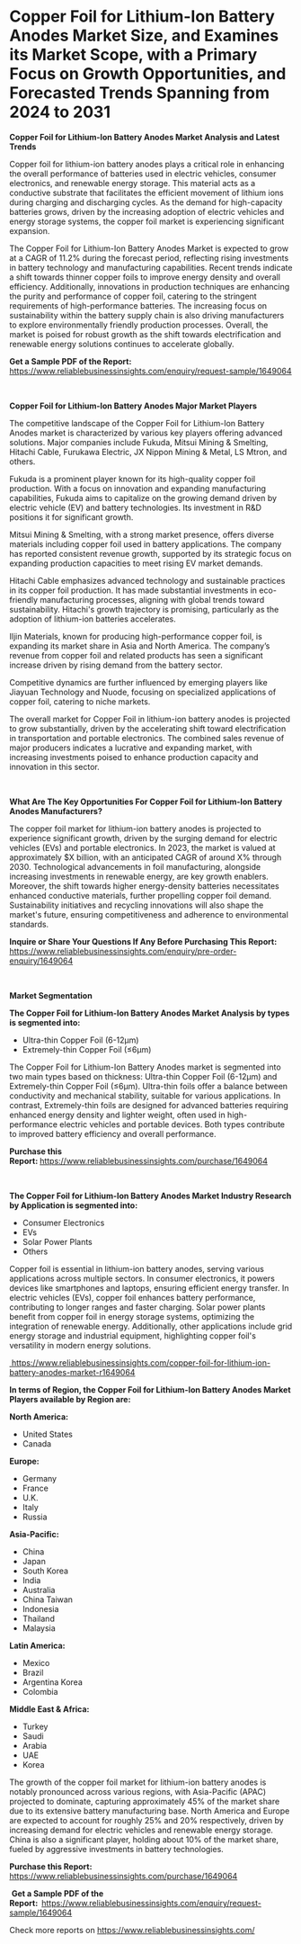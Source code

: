 <p><h1>Copper Foil for Lithium-Ion Battery Anodes Market Size, and Examines its Market Scope, with a Primary Focus on Growth Opportunities, and Forecasted Trends Spanning from 2024 to 2031</h1></p><p><strong>Copper Foil for Lithium-Ion Battery Anodes Market Analysis and Latest Trends</strong></p>
<p><p>Copper foil for lithium-ion battery anodes plays a critical role in enhancing the overall performance of batteries used in electric vehicles, consumer electronics, and renewable energy storage. This material acts as a conductive substrate that facilitates the efficient movement of lithium ions during charging and discharging cycles. As the demand for high-capacity batteries grows, driven by the increasing adoption of electric vehicles and energy storage systems, the copper foil market is experiencing significant expansion.</p><p>The Copper Foil for Lithium-Ion Battery Anodes Market is expected to grow at a CAGR of 11.2% during the forecast period, reflecting rising investments in battery technology and manufacturing capabilities. Recent trends indicate a shift towards thinner copper foils to improve energy density and overall efficiency. Additionally, innovations in production techniques are enhancing the purity and performance of copper foil, catering to the stringent requirements of high-performance batteries. The increasing focus on sustainability within the battery supply chain is also driving manufacturers to explore environmentally friendly production processes. Overall, the market is poised for robust growth as the shift towards electrification and renewable energy solutions continues to accelerate globally.</p></p>
<p><strong>Get a Sample PDF of the Report:&nbsp;</strong> <a href="https://www.reliablebusinessinsights.com/enquiry/request-sample/1649064?utm_campaign=1119&utm_medium=2&utm_source=Github&utm_content=ia&utm_term=29122024&utm_id=copper-foil-for-lithium-ion-battery-anodes">https://www.reliablebusinessinsights.com/enquiry/request-sample/1649064</a></p>
<p>&nbsp;</p>
<p><strong>Copper Foil for Lithium-Ion Battery Anodes Major Market Players</strong></p>
<p><p>The competitive landscape of the Copper Foil for Lithium-Ion Battery Anodes market is characterized by various key players offering advanced solutions. Major companies include Fukuda, Mitsui Mining & Smelting, Hitachi Cable, Furukawa Electric, JX Nippon Mining & Metal, LS Mtron, and others.</p><p>Fukuda is a prominent player known for its high-quality copper foil production. With a focus on innovation and expanding manufacturing capabilities, Fukuda aims to capitalize on the growing demand driven by electric vehicle (EV) and battery technologies. Its investment in R&D positions it for significant growth.</p><p>Mitsui Mining & Smelting, with a strong market presence, offers diverse materials including copper foil used in battery applications. The company has reported consistent revenue growth, supported by its strategic focus on expanding production capacities to meet rising EV market demands.</p><p>Hitachi Cable emphasizes advanced technology and sustainable practices in its copper foil production. It has made substantial investments in eco-friendly manufacturing processes, aligning with global trends toward sustainability. Hitachi's growth trajectory is promising, particularly as the adoption of lithium-ion batteries accelerates.</p><p>Iljin Materials, known for producing high-performance copper foil, is expanding its market share in Asia and North America. The company’s revenue from copper foil and related products has seen a significant increase driven by rising demand from the battery sector.</p><p>Competitive dynamics are further influenced by emerging players like Jiayuan Technology and Nuode, focusing on specialized applications of copper foil, catering to niche markets.</p><p>The overall market for Copper Foil in lithium-ion battery anodes is projected to grow substantially, driven by the accelerating shift toward electrification in transportation and portable electronics. The combined sales revenue of major producers indicates a lucrative and expanding market, with increasing investments poised to enhance production capacity and innovation in this sector.</p></p>
<p>&nbsp;</p>
<p><strong>What Are The Key Opportunities For Copper Foil for Lithium-Ion Battery Anodes Manufacturers?</strong></p>
<p><p>The copper foil market for lithium-ion battery anodes is projected to experience significant growth, driven by the surging demand for electric vehicles (EVs) and portable electronics. In 2023, the market is valued at approximately $X billion, with an anticipated CAGR of around X% through 2030. Technological advancements in foil manufacturing, alongside increasing investments in renewable energy, are key growth enablers. Moreover, the shift towards higher energy-density batteries necessitates enhanced conductive materials, further propelling copper foil demand. Sustainability initiatives and recycling innovations will also shape the market's future, ensuring competitiveness and adherence to environmental standards.</p></p>
<p><strong>Inquire or Share Your Questions If Any Before Purchasing This Report:</strong> <a href="https://www.reliablebusinessinsights.com/enquiry/pre-order-enquiry/1649064?utm_campaign=1119&utm_medium=2&utm_source=Github&utm_content=ia&utm_term=29122024&utm_id=copper-foil-for-lithium-ion-battery-anodes">https://www.reliablebusinessinsights.com/enquiry/pre-order-enquiry/1649064</a></p>
<p>&nbsp;</p>
<p><strong>Market Segmentation</strong></p>
<p><strong>The Copper Foil for Lithium-Ion Battery Anodes Market Analysis by types is segmented into:</strong></p>
<p><ul><li>Ultra-thin Copper Foil (6-12μm)</li><li>Extremely-thin Copper Foil (≤6μm)</li></ul></p>
<p><p>The Copper Foil for Lithium-Ion Battery Anodes market is segmented into two main types based on thickness: Ultra-thin Copper Foil (6-12μm) and Extremely-thin Copper Foil (≤6μm). Ultra-thin foils offer a balance between conductivity and mechanical stability, suitable for various applications. In contrast, Extremely-thin foils are designed for advanced batteries requiring enhanced energy density and lighter weight, often used in high-performance electric vehicles and portable devices. Both types contribute to improved battery efficiency and overall performance.</p></p>
<p><strong>Purchase this Report:&nbsp;</strong><a href="https://www.reliablebusinessinsights.com/purchase/1649064?utm_campaign=1119&utm_medium=2&utm_source=Github&utm_content=ia&utm_term=29122024&utm_id=copper-foil-for-lithium-ion-battery-anodes">https://www.reliablebusinessinsights.com/purchase/1649064</a></p>
<p>&nbsp;</p>
<p><strong>The Copper Foil for Lithium-Ion Battery Anodes Market Industry Research by Application is segmented into:</strong></p>
<p><ul><li>Consumer Electronics</li><li>EVs</li><li>Solar Power Plants</li><li>Others</li></ul></p>
<p><p>Copper foil is essential in lithium-ion battery anodes, serving various applications across multiple sectors. In consumer electronics, it powers devices like smartphones and laptops, ensuring efficient energy transfer. In electric vehicles (EVs), copper foil enhances battery performance, contributing to longer ranges and faster charging. Solar power plants benefit from copper foil in energy storage systems, optimizing the integration of renewable energy. Additionally, other applications include grid energy storage and industrial equipment, highlighting copper foil's versatility in modern energy solutions.</p></p>
<p><a href="https://www.reliablebusinessinsights.com/copper-foil-for-lithium-ion-battery-anodes-market-r1649064?utm_campaign=1119&utm_medium=2&utm_source=Github&utm_content=ia&utm_term=29122024&utm_id=copper-foil-for-lithium-ion-battery-anodes">&nbsp;https://www.reliablebusinessinsights.com/copper-foil-for-lithium-ion-battery-anodes-market-r1649064</a></p>
<p><strong>In terms of Region, the Copper Foil for Lithium-Ion Battery Anodes Market Players available by Region are:</strong></p>
<p>
    <p> <strong> North America: </strong>
        <ul>
            <li>United States</li>
            <li>Canada</li>
        </ul>
        </p> 
    <p> <strong> Europe: </strong>
        <ul>
            <li>Germany</li>
            <li>France</li>
            <li>U.K.</li>
            <li>Italy</li>
            <li>Russia</li>
        </ul>
        </p> 
    <p> <strong> Asia-Pacific: </strong>
        <ul>
            <li>China</li>
            <li>Japan</li>
            <li>South Korea</li>
            <li>India</li>
            <li>Australia</li>
            <li>China Taiwan</li>
            <li>Indonesia</li>
            <li>Thailand</li>
            <li>Malaysia</li>
        </ul>
        </p> 
    <p> <strong> Latin America: </strong>
        <ul>
            <li>Mexico</li>
            <li>Brazil</li>
            <li>Argentina Korea</li>
            <li>Colombia</li>
        </ul>
        </p> 
    <p> <strong> Middle East & Africa: </strong>
        <ul>
            <li>Turkey</li>
            <li>Saudi</li>
            <li>Arabia</li>
            <li>UAE</li>
            <li>Korea</li>
        </ul>
    </p>
    </p>
<p><p>The growth of the copper foil market for lithium-ion battery anodes is notably pronounced across various regions, with Asia-Pacific (APAC) projected to dominate, capturing approximately 45% of the market share due to its extensive battery manufacturing base. North America and Europe are expected to account for roughly 25% and 20% respectively, driven by increasing demand for electric vehicles and renewable energy storage. China is also a significant player, holding about 10% of the market share, fueled by aggressive investments in battery technologies.</p></p>
<p><strong>Purchase this Report: </strong><a href="https://www.reliablebusinessinsights.com/purchase/1649064?utm_campaign=1119&utm_medium=2&utm_source=Github&utm_content=ia&utm_term=29122024&utm_id=copper-foil-for-lithium-ion-battery-anodes">https://www.reliablebusinessinsights.com/purchase/1649064</a></p>
<p>&nbsp;<strong>Get a Sample PDF of the Report:&nbsp;&nbsp;</strong><a href="https://www.reliablebusinessinsights.com/enquiry/request-sample/1649064?utm_campaign=1119&utm_medium=2&utm_source=Github&utm_content=ia&utm_term=29122024&utm_id=copper-foil-for-lithium-ion-battery-anodes">https://www.reliablebusinessinsights.com/enquiry/request-sample/1649064</a></p>
<p><strong></strong></p>
<p>Check more reports on <a href="https://www.reliablebusinessinsights.com/?utm_campaign=1119&utm_medium=2&utm_source=Github&utm_content=ia&utm_term=29122024&utm_id=copper-foil-for-lithium-ion-battery-anodes">https://www.reliablebusinessinsights.com/</a></p>